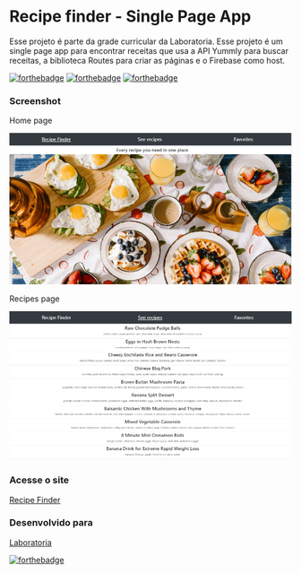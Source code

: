 Recipe finder - Single Page App
==============

Esse projeto é parte da grade curricular da Laboratoria. 
Esse projeto é um single page app para encontrar receitas que usa a API Yummly para buscar receitas, a biblioteca Routes para criar as páginas e o Firebase como host.

[![forthebadge](https://forthebadge.com/images/badges/uses-html.svg)](https://forthebadge.com)
[![forthebadge](https://forthebadge.com/images/badges/uses-css.svg)](https://forthebadge.com)
[![forthebadge](https://forthebadge.com/images/badges/uses-js.svg)](https://forthebadge.com)

### Screenshot
Home page

![screen shot](https://raw.githubusercontent.com/carolfortunato/spa-recipe-finder/master/screenshot-home.png)

Recipes page

![screen shot](https://raw.githubusercontent.com/carolfortunato/spa-recipe-finder/master/screenshot-recipe.png)


### Acesse o site
[Recipe Finder](https://laboratoria-spa-sprint5.firebaseapp.com/)

### Desenvolvido para
[Laboratoria](https://www.laboratoria.la/br)



[![forthebadge](https://forthebadge.com/images/badges/built-with-love.svg)](https://forthebadge.com)
